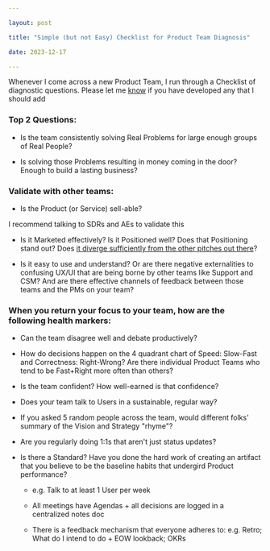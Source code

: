 ```yaml
---

layout: post

title: "Simple (but not Easy) Checklist for Product Team Diagnosis"

date: 2023-12-17

---
```




Whenever I come across a new Product Team, I run through a Checklist of diagnostic questions. Please let me [know](https://www.admonymous.co/alexdou) if you have developed any that I should add



### Top 2 Questions:

- Is the team consistently solving Real Problems for large enough groups of Real People?

- Is solving those Problems resulting in money coming in the door? Enough to build a lasting business? 



### Validate with other teams:

- Is the Product (or Service) sell-able? <span class="sidenote-number"></span>  

<span class="sidenote">I recommend talking to SDRs and AEs to validate this</span>



- Is it Marketed effectively? Is it Positioned well? Does that Positioning stand out? Does [it diverge sufficiently from the other pitches out there](https://arc.net/l/quote/ddcyjfkg)?



- Is it easy to use and understand? Or are there negative externalities to confusing UX/UI that are being borne by other teams like Support and CSM? And are there effective channels of feedback between those teams and the PMs on your team?



### When you return your focus to your team, how are the following health markers:

- Can the team disagree well and debate productively?

- How do decisions happen on the 4 quadrant chart of Speed: Slow-Fast and Correctness: Right-Wrong? Are there individual Product Teams who tend to be Fast+Right more often than others?

- Is the team confident? How well-earned is that confidence?

- Does your team talk to Users in a sustainable, regular way?

- If you asked 5 random people across the team, would different folks' summary of the Vision and Strategy "rhyme"?

- Are you regularly doing 1:1s that aren't just status updates?

- Is there a Standard? Have you done the hard work of creating an artifact that you believe to be the baseline habits that undergird Product performance?

    - e.g. Talk to at least 1 User per week

    - All meetings have Agendas + all decisions are logged in a centralized notes doc

    - There is a feedback mechanism that everyone adheres to: e.g. Retro; What do I intend to do + EOW lookback; OKRs